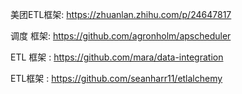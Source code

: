美团ETL框架: https://zhuanlan.zhihu.com/p/24647817

调度 框架: https://github.com/agronholm/apscheduler

ETL 框架 : https://github.com/mara/data-integration


ETL框架 : https://github.com/seanharr11/etlalchemy
